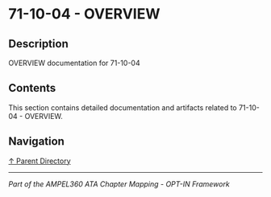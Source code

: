 # 71-10-04 - OVERVIEW

## Description

OVERVIEW documentation for 71-10-04

## Contents

This section contains detailed documentation and artifacts related to 71-10-04 - OVERVIEW.

## Navigation

[↑ Parent Directory](../README.md)

---

*Part of the AMPEL360 ATA Chapter Mapping - OPT-IN Framework*
